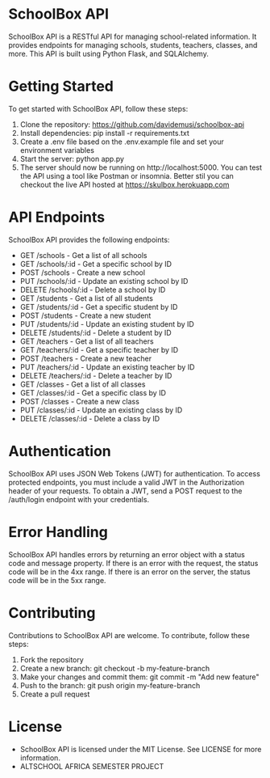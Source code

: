# SchoolBox API
SchoolBox API is a RESTful API for managing school-related information. It provides endpoints for managing schools, students, teachers, classes, and more. This API is built using Python Flask, and SQLAlchemy.

# Getting Started

To get started with SchoolBox API, follow these steps:

1. Clone the repository: https://github.com/davidemusi/schoolbox-api
2. Install dependencies: pip install -r requirements.txt
3. Create a .env file based on the .env.example file and set your environment variables
4. Start the server: python app.py
5. The server should now be running on http://localhost:5000. You can test the API using a tool like Postman or insomnia. Better stil you can checkout the live API hosted at https://skulbox.herokuapp.com

# API Endpoints

SchoolBox API provides the following endpoints:

- GET /schools - Get a list of all schools
- GET /schools/:id - Get a specific school by ID
- POST /schools - Create a new school
- PUT /schools/:id - Update an existing school by ID
- DELETE /schools/:id - Delete a school by ID
- GET /students - Get a list of all students
- GET /students/:id - Get a specific student by ID
- POST /students - Create a new student
- PUT /students/:id - Update an existing student by ID
- DELETE /students/:id - Delete a student by ID
- GET /teachers - Get a list of all teachers
- GET /teachers/:id - Get a specific teacher by ID
- POST /teachers - Create a new teacher
- PUT /teachers/:id - Update an existing teacher by ID
- DELETE /teachers/:id - Delete a teacher by ID
- GET /classes - Get a list of all classes
- GET /classes/:id - Get a specific class by ID
- POST /classes - Create a new class
- PUT /classes/:id - Update an existing class by ID
- DELETE /classes/:id - Delete a class by ID

# Authentication
SchoolBox API uses JSON Web Tokens (JWT) for authentication. To access protected endpoints, you must include a valid JWT in the Authorization header of your requests. To obtain a JWT, send a POST request to the /auth/login endpoint with your credentials.

# Error Handling

SchoolBox API handles errors by returning an error object with a status code and message property. If there is an error with the request, the status code will be in the 4xx range. If there is an error on the server, the status code will be in the 5xx range.

# Contributing

Contributions to SchoolBox API are welcome. To contribute, follow these steps:

1. Fork the repository
2. Create a new branch: git checkout -b my-feature-branch
3. Make your changes and commit them: git commit -m "Add new feature"
4. Push to the branch: git push origin my-feature-branch
5. Create a pull request

# License
- SchoolBox API is licensed under the MIT License. See LICENSE for more information.
- ALTSCHOOL AFRICA SEMESTER PROJECT
